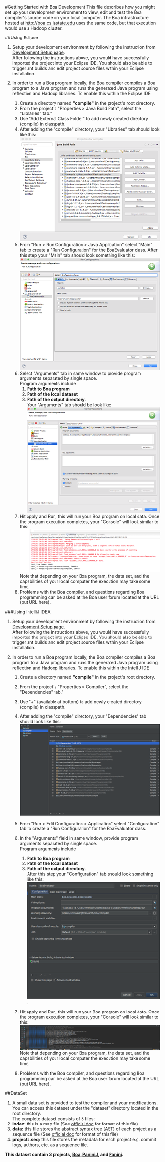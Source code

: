 #Getting Started with Boa Development
This file describes how you might set up your development environment to view, edit and test
the Boa compiler's source code on your local computer. The Boa infrastructure hosted at 
http://boa.cs.iastate.edu uses the same code, but that execution would use a Hadoop cluster.

##Using Eclipse
1. Setup your development environment by following the instruction from 
[Development Setup page](doc/dev/setup.md).  
After following the instructions above, you would have successfully imported 
the project into your Eclipse IDE. You should also be able to trigger ant builds 
and edit project source files within your Eclipse installation. 

2. In order to run a Boa program locally, the Boa compiler compiles a Boa program 
to a Java program and runs the generated Java program using reflection and Hadoop 
libraries. To enable this within the Eclipse IDE  
    1. Create a directory named **"compile"** in the project's root directory.           
    2. From the project's "Properties > Java Build Path", select the "Libraries" tab."
    3. Use "Add External Class Folder" to add newly created directory (compile) in classpath. 
    4. After adding the "compile" directory, your "Libraries" tab should look like this: ![](doc/dev/img/eclipse_library_tab.png)  
    6. From "Run > Run Configuration > Java Application" select "Main" tab to create a "Run Configuration" for the BoaEvaluator class.
       After this step your "Main" tab should look something like this: ![](doc/dev/img/eclipse_runconfig_main.png)
    7. Select "Arguments" tab in same window to provide program arguments separated by single space.  
       Program arguments include 
       1. **Path to Boa program**   
       2. **Path of the local dataset**  
       3. **Path of the output directory**.   
       Your "Arguments" tab should be look like: ![](doc/dev/img/eclipse_runconfig_arguments.png)
    8. Hit apply and Run, this will run your Boa program on local data.  Once the program execution
      completes, your "Console" will look similar to this: ![]( doc/dev/img/boa_evaluator_output.png )
      Note that depending on your Boa program, the data set, and the capabilities of your local computer the 
      execution may take some time.
    9. Problems with the Boa compiler, and questions regarding Boa programming can be asked at 
      the Boa user forum located at the URL (put URL here). 

###Using IntelliJ IDEA
1. Setup your development environment by following the instruction from 
[Development Setup page](doc/dev/setup.md).  
After following the instructions above, you would have successfully imported 
the project into your Eclipse IDE. You should also be able to trigger ant builds 
and edit project source files within your Eclipse installation. 

2. In order to run a Boa program locally, the Boa compiler compiles a Boa program 
to a Java program and runs the generated Java program using reflection and Hadoop 
libraries. To enable this within the IntelliJ IDE  
    1. Create a directory named **"compile"** in the project's root directory.           
    2. From the project's "Properties > Compiler", select the "Dependencies" tab."
    3. Use "+" (available at bottom) to add newly created directory (compile) in classpath. 
    4. After adding the "compile" directory, your "Dependencies" tab should look like this: ![](doc/dev/img/intellij_dependencies_tab.png)  
    6. From "Run > Edit Configuration > Application" select "Configuration" tab to create a "Run Configuration" for the BoaEvaluator class.
       
    7. In the "Arguments" field in same window, provide program arguments separated by single space.  
       Program arguments include 
       1. **Path to Boa program**   
       2. **Path of the local dataset**  
       3. **Path of the output directory**.   
       After this step your "Configuration" tab should look something like this: ![](doc/dev/img/intellij_runconfig_main.png).
          
    9. Hit apply and Run, this will run your Boa program on local data.  Once the program execution
      completes, your "Console" will look similar to this: ![]( doc/dev/img/intellij_evaluator_output.png )
      Note that depending on your Boa program, the data set, and the capabilities of your local computer the 
      execution may take some time.
    10. Problems with the Boa compiler, and questions regarding Boa programming can be asked at 
      the Boa user forum located at the URL (put URL here). 

##DataSet
1. A small data set is provided to test the compiler and your modifications. 
You can access this dataset under the "dataset" directory located in the root directory.    
The complete dataset consists of 3 files:
1. **index:** this is a map file (See [official doc](http://hadoop.apache.org/docs/r2.6.2/api/org/apache/hadoop/io/MapFile.html) for format of this file)
2. **data:** this file stores the abstract syntax tree (AST) 
   of each project as a sequence file (See [official doc](http://hadoop.apache.org/docs/r2.6.2/api/org/apache/hadoop/io/MapFile.html) for format of this file)
3. **projects.seq:** this file stores the metadata for each 
   project e.g. commit logs, authors, etc. as a sequence file.

**This dataset contain 3 projects, 
  [Boa](https://github.com/boalang/compiler),
  [PaniniJ](https://github.com/paninij/paninij),
  and [Panini](https://github.com/hridesh/panc).**
